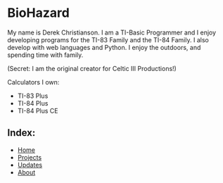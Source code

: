 # BioHazard
My name is Derek Christianson. I am a TI-Basic Programmer and I enjoy developing programs for the TI-83 Family and the TI-84 Family.
I also develop with web languages and Python. I enjoy the outdoors, and spending time with family.

(Secret: I am the original creator for Celtic III Productions!)

Calculators I own:

  - TI-83 Plus
  - TI-84 Plus
  - TI-84 Plus CE
  

## Index:
* [Home](https://c3productions.github.io)
* [Projects](https://c3productions.github.io/projects)
* [Updates](https://c3productions.github.io/updates)
* [About](https://c3productions.github.io/about)
